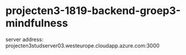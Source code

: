 # projecten3-1819-backend-groep3-mindfulness

server address:
projecten3studserver03.westeurope.cloudapp.azure.com:3000
